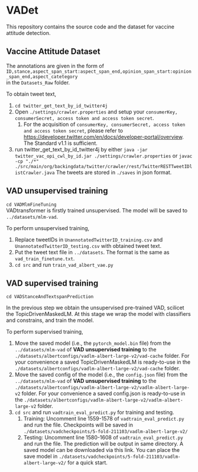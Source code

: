 # VADet
This repository contains the source code and the dataset for vaccine attitude detection.

## Vaccine Attitude Dataset

The annotations are given in the form of `ID,stance,aspect_span_start:aspect_span_end,opinion_span_start:opinion_span_end,aspect_catetegory` <br />
in the `Datasets_Raw` folder. <br />

To obtain tweet text,

1.  `cd twitter_get_text_by_id_twitter4j`
2.  Open `./settings/crawler.properties` and setup your `consumerKey, consumerSecret, access token and access token secret`.
    1. For the acquisition of `consumerKey, consumerSecret, access token and access token secret`, please refer to https://developer.twitter.com/en/docs/developer-portal/overview. The Standard v1.1 is sufficient.
3.  run twitter_get_text_by_id_twitter4j by either `java -jar twitter_vac_opi_cwl_by_id.jar ./settings/crawler.properties` or `javac -cp "./*" ./src/main/org/backingdata/twitter/crawler/rest/TwitterRESTTweetIDlistCrawler.java` The tweets are stored in `./saves` in json format.

## VAD unsupervised training
`cd VADMlmFineTuning`<br />
VADtransformer is firstly trained unsupervised. The model will be saved to `../datasets/mlm-vad`. 

To perform unsupervised training,

1.  Replace tweetIDs in `UnannotatedTwitterID_training.csv` and `UnannotatedTwitterID_testing.csv` with obtained tweet text.
2.  Put the tweet text file in `../datasets`. The format is the same as `vad_train_finetune.txt`.
3.  `cd src` and run `train_vad_albert_vae.py`

## VAD supervised training
`cd VADStanceAndTextspanPrediction`

In the previous step we obtain the unsupervised pre-trained VAD, scilicet the TopicDrivenMaskedLM. At this stage we wrap the model with classifiers and constrains, and train the model.

To perform supervised training,

1.  Move the saved model (i.e., the `pytorch_model.bin` file) from the `../datasets/mlm-vad` of **VAD unsupervised training** to the `./datasets/albertconfigs/vadlm-albert-large-v2/vad-cache` folder. For your convenience a saved TopicDrivenMaskedLM is ready-to-use in the `./datasets/albertconfigs/vadlm-albert-large-v2/vad-cache` folder.
2.  Move the saved config of the model (i.e., the `config.json` file) from the `../datasets/mlm-vad` of **VAD unsupervised training** to the `./datasets/albertconfigs/vadlm-albert-large-v2/vadlm-albert-large-v2` folder. For your convenience a saved config.json is ready-to-use in the `./datasets/albertconfigs/vadlm-albert-large-v2/vadlm-albert-large-v2` folder.
3.  `cd src` and run `vadtrain_eval_predict.py` for training and testing.
    1.  Training: Uncomment line 1559-1578 of `vadtrain_eval_predict.py` and run the file. Checkpoints will be saved in `./datasets/vadcheckpoints/5-fold-211103/vadlm-albert-large-v2/`
    2.  Testing: Uncomment line 1580-1608 of `vadtrain_eval_predict.py` and run the file. The prediction will be output in same directory. A saved model can be downloaded via this link. You can place the save model in `./datasets/vadcheckpoints/5-fold-211103/vadlm-albert-large-v2/` for a quick start.

